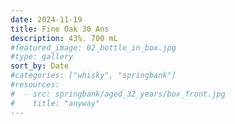 ```yaml
---
date: 2024-11-19
title: Fine Oak 30 Ans
description: 43%. 700 mL
#featured_image: 02_bottle_in_box.jpg
#type: gallery
sort_by: Date
#categories: ["whisky", "springbank"]
#resources:
#  - src: springbank/aged_32_years/box_front.jpg
#    title: "anyway"
---
```

